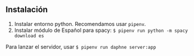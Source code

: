 ## Instalación

1. Instalar entorno python. Recomendamos usar `pipenv`.
2. Instalar módulo de Español para spacy: `$ pipenv run python -m spacy download es`

Para lanzar el servidor, usar `$ pipenv run daphne server:app`
